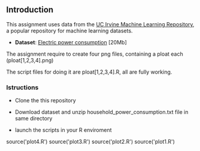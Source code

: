 ## Introduction

This assignment uses data from
the <a href="http://archive.ics.uci.edu/ml/">UC Irvine Machine Learning Repository</a>, a popular repository for machine learning datasets. 

* <b>Dataset</b>: <a href="https://d396qusza40orc.cloudfront.net/exdata%2Fdata%2Fhousehold_power_consumption.zip">Electric power consumption</a> [20Mb]

The assignment require to create four png files, containing a ploat each (ploat[1,2,3,4].png)

The script files for doing it are ploat[1,2,3,4].R, all are fully working.

### Istructions

* Clone the this repository

* Download dataset and unzip household_power_consumption.txt file in same directory

* launch the scripts in your R enviroment

source('plot4.R')
source('plot3.R')
source('plot2.R')
source('plot1.R')
